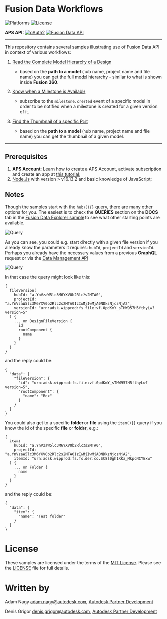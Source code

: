# Fusion Data Workflows

![Platforms](https://img.shields.io/badge/platform-windows%20%7C%20osx%20%7C%20linux-lightgray.svg)
[![License](http://img.shields.io/:license-mit-blue.svg)](http://opensource.org/licenses/MIT)


**APS API:** [![oAuth2](https://img.shields.io/badge/oAuth2-v2-green.svg)](https://aps.autodesk.com/en/docs/oauth/v1/developers_guide/overview/)
[![Fusion Data API](https://img.shields.io/badge/Fusion%20Data-v1-orange)](https://aps.autodesk.com/en/docs/fusiondata/v1/developers_guide/overview/)

---

This repository contains several samples illustrating use of Fusion Data API in context of various workflows:

1. [Read the Complete Model Hierarchy of a Design](./1.Read%20the%20Complete%20Model%20Hierarchy%20of%20a%20Design) 

   -  based on the **path to a model** (hub name, project name and file name) you can get the full model hierarchy - similar to what is shown inside **Fusion 360**.


2. [Know when a Milestone is Available](./2.Know%20When%20a%20New%20Milestone%20is%20Available)
	
   - subscribe to the `milestone.created` event of a specific model in order to be notified when a milestone is created for a given version of it.


3. [Find the Thumbnail of a specific Part](./3.Find%20the%20Thumbnail%20of%20a%20specific%20Part)
   
	-  based on the **path to a model** (hub name, project name and file name) you can get the thumbnail of a given model.

---

## Prerequisites
1. **APS Account**: Learn how to create a APS Account, activate subscription and create an app at [this tutorial](https://tutorials.autodesk.io/);
2. [Node.Js](https://nodejs.org) with version > v16.13.2 and basic knowledge of JavaScript;


## Notes

Though the samples start with the `hubs(){}` query, there are many other options for you. The easiest is to check the **QUERIES** section on the **DOCS** tab in the [Fusion Data Explorer sample](./Fusion%20Data%20Explorer/) to see what other starting points are available.

![Query](./readme/queries.png)

As you can see, you could e.g. start directly with a given file version if you already know the parameters it requires: `hubId`, `projectId` and `versionId`. Perhaps you already have the necessary values from a previous **GraphQL** request or via the [Data Management API](https://aps.autodesk.com/en/docs/data/v2/developers_guide/overview/) 

![Query](./readme/fileversions.png)

In that case the query might look like this:

```
{
  fileVersion(
    hubId: "a.YnVzaW5lc3M6YXV0b2Rlc2s2MTA0",
    projectId: "a.YnVzaW5lc3M6YXV0b2Rlc2s2MTA0IzIwMjIwMjA0NDkzNjczNjA2",
    versionId: "urn:adsk.wipprod:fs.file:vf.0pdKmY_sTHW957H5fthyLw?version=5"
  ) {
    ... on DesignFileVersion {
      id
      rootComponent {
        name
      }
    }
  }
}
```
and the reply could be:
```
{
  "data": {
    "fileVersion": {
      "id": "urn:adsk.wipprod:fs.file:vf.0pdKmY_sTHW957H5fthyLw?version=5",
      "rootComponent": {
        "name": "Box"
      }
    }
  }
}
```

You could also get to a specific **folder** or **file** using the `item(){}` query if you know the id of the specific **file** or **folder**, e.g.:
```
{
  item(
    hubId: "a.YnVzaW5lc3M6YXV0b2Rlc2s2MTA0",
    projectId: "a.YnVzaW5lc3M6YXV0b2Rlc2s2MTA0IzIwMjIwMjA0NDkzNjczNjA2",
    itemId: "urn:adsk.wipprod:fs.folder:co.SC8l0gh1RKa_MkpcNCYExw"
  ) {
    ... on Folder {
      name
    }
  }
}
```
and the reply could be:
```
{
  "data": {
    "item": {
      "name": "Test folder"
    }
  }
}
```

# License

These samples are licensed under the terms of the [MIT License](http://opensource.org/licenses/MIT). Please see the [LICENSE](LICENSE) file for full details.

# Written by

Adam Nagy [adam.nagy@autodesk.com](adam.nagy@autodesk.com), [Autodesk Partner Development](http://aps.autodesk.com)

Denis Grigor [denis.grigor@autodesk.com](denis.grigor@autodesk.com), [Autodesk Partner Development](http://aps.autodesk.com)
